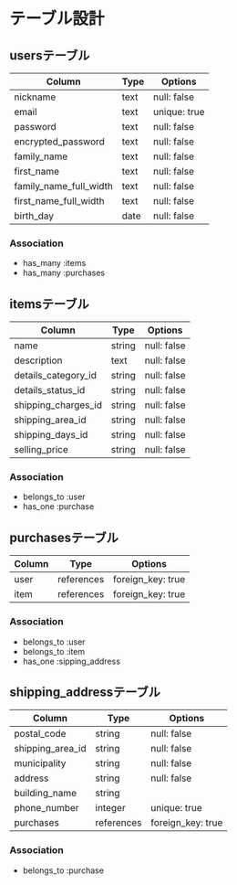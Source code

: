 # テーブル設計

## usersテーブル

| Column                 | Type   | Options      |
| ---------------------- | ------ | ------------ |
| nickname               | text   | null: false  |
| email                  | text   | unique: true |
| password               | text   | null: false  |
| encrypted_password     | text   | null: false  |
| family_name            | text   | null: false  |
| first_name             | text   | null: false  |
| family_name_full_width | text   | null: false  |
| first_name_full_width  | text   | null: false  |
| birth_day              | date   | null: false  |

### Association

- has_many :items
- has_many :purchases

## itemsテーブル

| Column              | Type   | Options     |
| ------------------- | ------ | ----------- |
| name                | string | null: false |
| description         | text   | null: false |
| details_category_id | string | null: false |
| details_status_id   | string | null: false |
| shipping_charges_id | string | null: false |
| shipping_area_id    | string | null: false |
| shipping_days_id    | string | null: false |
| selling_price       | string | null: false |

### Association

- belongs_to :user
- has_one :purchase

## purchasesテーブル

| Column | Type       | Options           |
| ------ | ---------- | ----------------- |
| user   | references | foreign_key: true |
| item   | references | foreign_key: true |

### Association

- belongs_to :user
- belongs_to :item
- has_one :sipping_address

## shipping_addressテーブル

| Column           | Type       | Options           |
| ---------------- | ---------- | ----------------- |
| postal_code      | string     | null: false       |
| shipping_area_id | string     | null: false       |
| municipality     | string     | null: false       |
| address          | string     | null: false       |
| building_name    | string     |                   |
| phone_number     | integer    | unique: true      |
| purchases        | references | foreign_key: true |

### Association

- belongs_to :purchase
